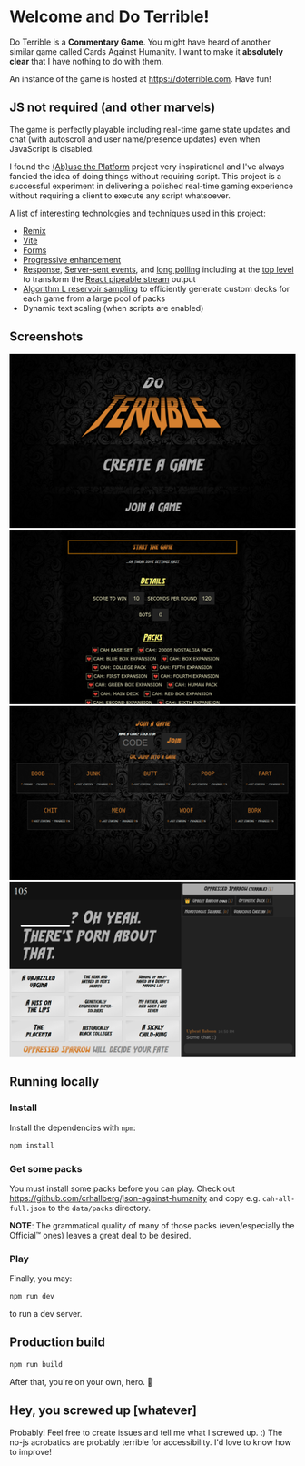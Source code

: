 # Welcome and Do Terrible!

Do Terrible is a **Commentary Game**. You might have heard of another similar game called Cards
Against Humanity. I want to make it **absolutely clear** that I have nothing to do with them.

An instance of the game is hosted at https://doterrible.com. Have fun!

## JS not required (and other marvels)

The game is perfectly playable including real-time game state updates and chat (with autoscroll
and user name/presence updates) even when JavaScript is disabled.

I found the [(Ab)use the Platform](https://github.com/jenseng/abuse-the-platform) project very
inspirational and I've always fancied the idea of doing things without requiring script. This
project is a successful experiment in delivering a polished real-time gaming experience without requiring
a client to execute any script whatsoever.

A list of interesting technologies and techniques used in this project:

- [Remix](https://remix.run)
- [Vite](https://vitejs.dev/)
- [Forms](https://developer.mozilla.org/en-US/docs/Web/HTML/Element/form)
- [Progressive enhancement](https://developer.mozilla.org/en-US/docs/Glossary/Progressive_Enhancement)
- [Response](https://developer.mozilla.org/en-US/docs/Web/API/Response), [Server-sent events](https://developer.mozilla.org/en-US/docs/Web/API/Server-sent_events/Using_server-sent_events), and [long polling](https://javascript.info/long-polling) including at the [top level](./app/utils/top-level-long-poll.js) to transform the
[React pipeable stream](https://react.dev/reference/react-dom/server/renderToPipeableStream)
output
- [Algorithm L reservoir sampling](https://en.wikipedia.org/wiki/Reservoir_sampling#Optimal:_Algorithm_L)
  to efficiently generate custom decks for each game from a large pool of packs
- Dynamic text scaling (when scripts are enabled)

## Screenshots

![A screenshot of the intro page](./screenshot-1.png)
![A screenshot of the game creation page](./screenshot-2.png)
![A screenshot of the game join page](./screenshot-3.png)
![A screenshot of the game being played](./screenshot-4.png)

## Running locally

### Install

Install the dependencies with `npm`:

```sh
npm install
```

### Get some packs

You must install some packs before you can play. Check out
https://github.com/crhallberg/json-against-humanity and copy e.g. `cah-all-full.json` to the
`data/packs` directory.

**NOTE**: The grammatical quality of many of those packs (even/especially the Official™ ones)
leaves a great deal to be desired.

### Play

Finally, you may:

```sh
npm run dev
```

to run a dev server.

## Production build

```sh
npm run build
```

After that, you're on your own, hero. :slightly_smiling_face:

## Hey, you screwed up [whatever]

Probably! Feel free to create issues and tell me what I screwed up. :) The no-js acrobatics are
probably terrible for accessibility. I'd love to know how to improve!

